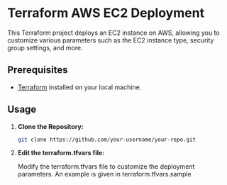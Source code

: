 # Terraform AWS EC2 Deployment

This Terraform project deploys an EC2 instance on AWS, allowing you to customize various parameters such as the EC2 instance type, security group settings, and more.

## Prerequisites

- [Terraform](https://www.terraform.io/) installed on your local machine.

## Usage

1. **Clone the Repository:**

   ```bash
   git clone https://github.com/your-username/your-repo.git

2. **Edit the terraform.tfvars file:**

   Modify the terraform.tfvars file to customize the deployment parameters. An example is given in terraform.tfvars.sample
